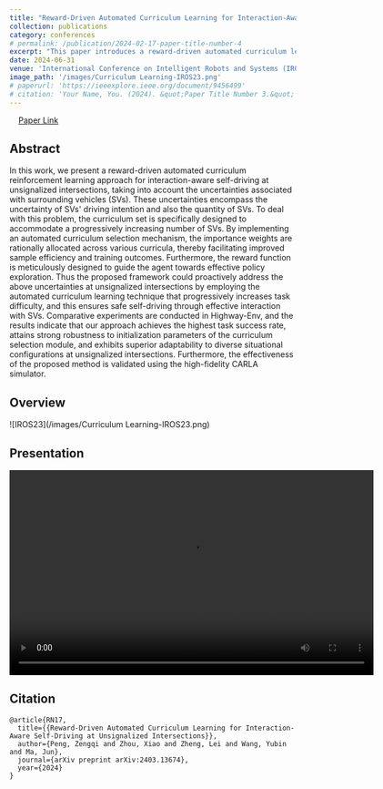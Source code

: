 ```yaml
---
title: "Reward-Driven Automated Curriculum Learning for Interaction-Aware Self-Driving at Unsignalized Intersections"
collection: publications
category: conferences
# permalink: /publication/2024-02-17-paper-title-number-4
excerpt: "This paper introduces a reward-driven automated curriculum learning framework for self-driving at unsignalized intersections, addressing uncertainties in surrounding vehicles' intentions and quantities. A progressive curriculum and well-designed reward function improve policy exploration and sample efficiency. Experiments in Highway-Env and CARLA show superior success rates, robustness, and adaptability, validating the method's effectiveness in handling complex driving interactions."
date: 2024-06-31
venue: 'International Conference on Intelligent Robots and Systems (IROS) · IROS 2024. 14 October- 18 October 2024 | Abu Dhabi, UAE'
image_path: '/images/Curriculum Learning-IROS23.png'
# paperurl: 'https://ieeexplore.ieee.org/document/9456499'
# citation: 'Your Name, You. (2024). &quot;Paper Title Number 3.&quot; <i>GitHub Journal of Bugs</i>. 1(3).'
---
```


<div>
    <a href="https://arxiv.org/abs/2405.16599" target="_blank">Paper Link</a>
</div>

## Abstract
In this work, we present a reward-driven automated curriculum reinforcement learning approach for interaction-aware self-driving at unsignalized intersections, taking into account the uncertainties associated with surrounding vehicles (SVs). These uncertainties encompass the uncertainty of SVs' driving intention and also the quantity of SVs. To deal with this problem, the curriculum set is specifically designed to accommodate a progressively increasing number of SVs. By implementing an automated curriculum selection mechanism, the importance weights are rationally allocated across various curricula, thereby facilitating improved sample efficiency and training outcomes. Furthermore, the reward function is meticulously designed to guide the agent towards effective policy exploration. Thus the proposed framework could proactively address the above uncertainties at unsignalized intersections by employing the automated curriculum learning technique that progressively increases task difficulty, and this ensures safe self-driving through effective interaction with SVs. Comparative experiments are conducted in Highway-Env, and the results indicate that our approach achieves the highest task success rate, attains strong robustness to initialization parameters of the curriculum selection module, and exhibits superior adaptability to diverse situational configurations at unsignalized intersections. Furthermore, the effectiveness of the proposed method is validated using the high-fidelity CARLA simulator.

## Overview
![IROS23](/images/Curriculum Learning-IROS23.png)

## Presentation
<video width="640" height="360" controls>
  <source src="/files/ITSC_Oral.mp4" type="video/mp4">
  Your browser does not support the video tag.
</video>


## Citation
```text
@article{RN17,
  title={{Reward-Driven Automated Curriculum Learning for Interaction-Aware Self-Driving at Unsignalized Intersections}},
  author={Peng, Zengqi and Zhou, Xiao and Zheng, Lei and Wang, Yubin and Ma, Jun},
  journal={arXiv preprint arXiv:2403.13674},
  year={2024}
}
```
